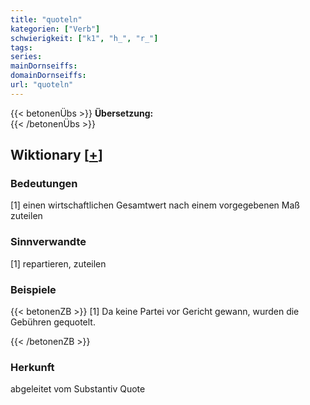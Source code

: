 ```yaml
---
title: "quoteln"
kategorien: ["Verb"]
schwierigkeit: ["k1", "h_", "r_"]
tags:
series:
mainDornseiffs:
domainDornseiffs:
url: "quoteln"
---
```


{{< betonenÜbs >}}
**Übersetzung:**  
{{< /betonenÜbs >}}

## Wiktionary [[+](https://de.wiktionary.org/wiki/quoteln)]

### Bedeutungen
[1] einen wirtschaftlichen Gesamtwert nach einem vorgegebenen Maß zuteilen  

### Sinnverwandte
[1] repartieren, zuteilen  

### Beispiele
{{< betonenZB >}}
[1] Da keine Partei vor Gericht gewann, wurden die Gebühren gequotelt.  

{{< /betonenZB >}}
### Herkunft
abgeleitet vom Substantiv Quote  



